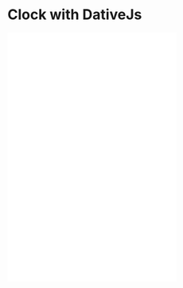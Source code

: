 # Clock with DativeJs

<style>
  @media (min-width: 899px) {
    iframe{
      width: 1000px;
    }
  }
  iframe{
    width: 340px;
    height: 500px;
    border: none;
  }
</style>
<iframe src="Clock.html"></iframe>